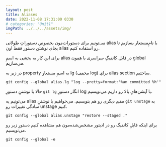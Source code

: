 ```yaml
---
layout: post
title: Aliases
date: 2022-11-08 17:31:00 0330
# categories: "Unit1"
imgPath: ../../../assets/img/
---
```


می‌تونیم برای دستورات‌مون بخصوص دستوراتِ‌ طولانی alias یا نامِ‌مستعار بسازیم تا بجای نوشتن دستور فقط اون alias رو استفاده کنیم.

برای این کار یه بخشی به اسمِ alias در فایلِ کانفیگِ سراسری یا همون global می‌سازیم.

در زیر یه property به اسمِ‌ مستعارِ‌ lg (مخفف log) ‌برایِ alias section ساختیم.

```
git config --global alias.lg "log --pretty=format:'%an committed %h'"
```

حالا با نوشتنِ‌ دستورِ `git lg` انگار دستورِ log با آپشن‌هایِ بالا رو داریم می‌نویسیم.

می‌تونیم یه alias مفیدِ دیگری رو هم بنویسیم. می‌خواهیم با نوشتنِ `git unstage` به سادگی تغییرات رو unstage کنیم.

```
git config --global alias.unstage "restore --staged ."
```

برای اینکه فایلِ کانفیگ رو در ادیتور مشخص‌شده‌مون هم مشاهده کنیم دستورِ زیر رو می‌نویسیم.

```
git config --global -e
```
